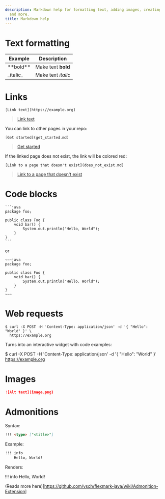 ```yaml
---
description: Markdown help for formatting text, adding images, creating code blocks
  and more.
title: Markdown help
---
```

# Text formatting

Example | Description
-------|-------
\*\*bold\*\* | Make text **bold**
\_italic\_ | Make text _italic_

# Links

```
[Link text](https://example.org)
```

> [Link text](https://example.org)	

You can link to other pages in your repo:

```
[Get started](get_started.md)
```

> [Get started](get_started.md)

If the linked page does not exist, the link will be colored red:

```
[Link to a page that doesn't exist](does_not_exist.md)
```

> [Link to a page that doesn't exist](does_not_exist.md)

# Code blocks

~~~
```java
package foo;

public class Foo {
    void bar() {
        System.out.println("Hello, World");
    }
}
```
~~~

or

```
~~~java
package foo;

public class Foo {
    void bar() {
        System.out.println("Hello, World"); 
    }
}
~~~
```

# Web requests

```
$ curl -X POST -H 'Content-Type: application/json' -d '{ "Hello": "World" }' \
  https://example.org
```

Turns into an interactive widget with code examples:

$ curl -X POST -H 'Content-Type: application/json' -d '{ "Hello": "World" }' https://example.org

# Images
	
```markdown
![Alt text](image.png)
```

# Admonitions

Syntax:

```markdown
!!! <type> ["<title>"]
```

Example:

```markdown
!!! info
    Hello, World!
```

Renders:

!!! info
    Hello, World!

(Reads more here)[https://github.com/vsch/flexmark-java/wiki/Admonition-Extension]